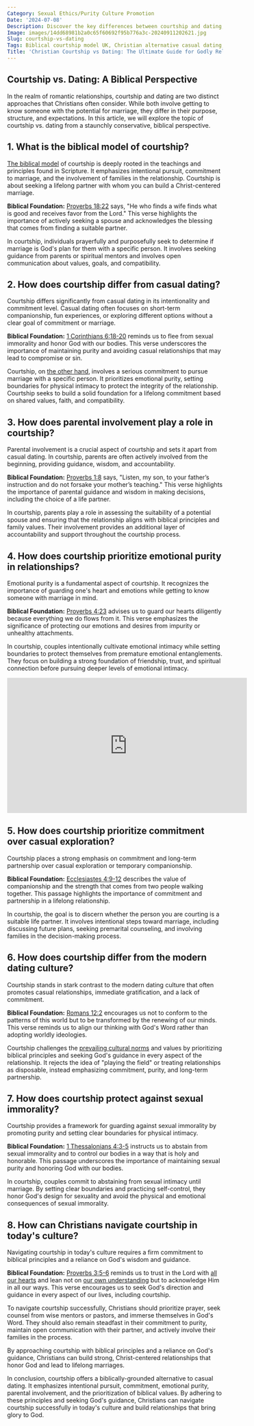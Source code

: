 ```yaml
---
Category: Sexual Ethics/Purity Culture Promotion
Date: '2024-07-08'
Description: Discover the key differences between courtship and dating, exploring the Biblical courtship model in the UK, Christian alternatives to casual dating, parental involvement in partner selection, and the importance of emotional purity in relationships.
Image: images/14dd68981b2a0c65f60692f95b776a3c-20240911202621.jpg
Slug: courtship-vs-dating
Tags: Biblical courtship model UK, Christian alternative casual dating, Parental involvement partner selection, Courtship rules Christian youth, Emotional purity relationships
Title: 'Christian Courtship vs Dating: The Ultimate Guide for Godly Relationships'
---
```


## Courtship vs. Dating: A Biblical Perspective

In the realm of romantic relationships, courtship and dating are two distinct approaches that Christians often consider. While both involve getting to know someone with the potential for marriage, they differ in their purpose, structure, and expectations. In this article, we will explore the topic of courtship vs. dating from a staunchly conservative, biblical perspective.

## 1. What is the biblical model of courtship?

[The biblical model](/covenant-marriage-promotion) of courtship is deeply rooted in the teachings and principles found in Scripture. It emphasizes intentional pursuit, commitment to marriage, and the involvement of families in the relationship. Courtship is about seeking a lifelong partner with whom you can build a Christ-centered marriage.

**Biblical Foundation:** [Proverbs 18:22](https://www.bibleref.com/Proverbs/18/Proverbs-18-22.html) says, "He who finds a wife finds what is good and receives favor from the Lord." This verse highlights the importance of actively seeking a spouse and acknowledges the blessing that comes from finding a suitable partner.

In courtship, individuals prayerfully and purposefully seek to determine if marriage is God's plan for them with a specific person. It involves seeking guidance from parents or spiritual mentors and involves open communication about values, goals, and compatibility.

## 2. How does courtship differ from casual dating?

Courtship differs significantly from casual dating in its intentionality and commitment level. Casual dating often focuses on short-term companionship, fun experiences, or exploring different options without a clear goal of commitment or marriage.

**Biblical Foundation:** [1 Corinthians 6:18-20](https://www.bibleref.com/1-Corinthians/6/1-Corinthians-6-18.html) reminds us to flee from sexual immorality and honor God with our bodies. This verse underscores the importance of maintaining purity and avoiding casual relationships that may lead to compromise or sin.

Courtship, on [the other hand](/baptist-vs-non-denominational-exploring-the-key-differences), involves a serious commitment to pursue marriage with a specific person. It prioritizes emotional purity, setting boundaries for physical intimacy to protect the integrity of the relationship. Courtship seeks to build a solid foundation for a lifelong commitment based on shared values, faith, and compatibility.

## 3. How does parental involvement play a role in courtship?

Parental involvement is a crucial aspect of courtship and sets it apart from casual dating. In courtship, parents are often actively involved from the beginning, providing guidance, wisdom, and accountability.

**Biblical Foundation:** [Proverbs 1:8](https://www.bibleref.com/Proverbs/1/Proverbs-1-8.html) says, "Listen, my son, to your father’s instruction and do not forsake your mother’s teaching." This verse highlights the importance of parental guidance and wisdom in making decisions, including the choice of a life partner.

In courtship, parents play a role in assessing the suitability of a potential spouse and ensuring that the relationship aligns with biblical principles and family values. Their involvement provides an additional layer of accountability and support throughout the courtship process.

## 4. How does courtship prioritize emotional purity in relationships?

Emotional purity is a fundamental aspect of courtship. It recognizes the importance of guarding one's heart and emotions while getting to know someone with marriage in mind.

**Biblical Foundation:** [Proverbs 4:23](https://www.bibleref.com/Proverbs/4/Proverbs-4-23.html) advises us to guard our hearts diligently because everything we do flows from it. This verse emphasizes the significance of protecting our emotions and desires from impurity or unhealthy attachments.

In courtship, couples intentionally cultivate emotional intimacy while setting boundaries to protect themselves from premature emotional entanglements. They focus on building a strong foundation of friendship, trust, and spiritual connection before pursuing deeper levels of emotional intimacy.


<iframe width="560" height="315" src="https://www.youtube.com/embed/9K9yKb0ZmAs" frameborder="0" allow="autoplay; encrypted-media" allowfullscreen></iframe>


## 5. How does courtship prioritize commitment over casual exploration?

Courtship places a strong emphasis on commitment and long-term partnership over casual exploration or temporary companionship.

**Biblical Foundation:** [Ecclesiastes 4:9-12](https://www.bibleref.com/Ecclesiastes/4/Ecclesiastes-4-9.html) describes the value of companionship and the strength that comes from two people walking together. This passage highlights the importance of commitment and partnership in a lifelong relationship.

In courtship, the goal is to discern whether the person you are courting is a suitable life partner. It involves intentional steps toward marriage, including discussing future plans, seeking premarital counseling, and involving families in the decision-making process.

## 6. How does courtship differ from the modern dating culture?

Courtship stands in stark contrast to the modern dating culture that often promotes casual relationships, immediate gratification, and a lack of commitment.

**Biblical Foundation:** [Romans 12:2](https://www.bibleref.com/Romans/12/Romans-12-2.html) encourages us not to conform to the patterns of this world but to be transformed by the renewing of our minds. This verse reminds us to align our thinking with God's Word rather than adopting worldly ideologies.

Courtship challenges the [prevailing cultural norms](/exposing-cultural-subversion) and values by prioritizing biblical principles and seeking God's guidance in every aspect of the relationship. It rejects the idea of "playing the field" or treating relationships as disposable, instead emphasizing commitment, purity, and long-term partnership.

## 7. How does courtship protect against sexual immorality?

Courtship provides a framework for guarding against sexual immorality by promoting purity and setting clear boundaries for physical intimacy.

**Biblical Foundation:** [1 Thessalonians 4:3-5](https://www.bibleref.com/1-Thessalonians/4/1-Thessalonians-4-3.html) instructs us to abstain from sexual immorality and to control our bodies in a way that is holy and honorable. This passage underscores the importance of maintaining sexual purity and honoring God with our bodies.

In courtship, couples commit to abstaining from sexual intimacy until marriage. By setting clear boundaries and practicing self-control, they honor God's design for sexuality and avoid the physical and emotional consequences of sexual immorality.

## 8. How can Christians navigate courtship in today's culture?

Navigating courtship in today's culture requires a firm commitment to biblical principles and a reliance on God's wisdom and guidance.

**Biblical Foundation:** [Proverbs 3:5-6](https://www.bibleref.com/Proverbs/3/Proverbs-3-5.html) reminds us to trust in the Lord with [all our hearts](/prayers-for-faith-and-trust) and lean not on [our own understanding](/5-powerful-prayers-for-trust-in-god-strengthen-your-faith-today) but to acknowledge Him in all our ways. This verse encourages us to seek God's direction and guidance in every aspect of our lives, including courtship.

To navigate courtship successfully, Christians should prioritize prayer, seek counsel from wise mentors or pastors, and immerse themselves in God's Word. They should also remain steadfast in their commitment to purity, maintain open communication with their partner, and actively involve their families in the process.

By approaching courtship with biblical principles and a reliance on God's guidance, Christians can build strong, Christ-centered relationships that honor God and lead to lifelong marriages.

In conclusion, courtship offers a biblically-grounded alternative to casual dating. It emphasizes intentional pursuit, commitment, emotional purity, parental involvement, and the prioritization of biblical values. By adhering to these principles and seeking God's guidance, Christians can navigate courtship successfully in today's culture and build relationships that bring glory to God.